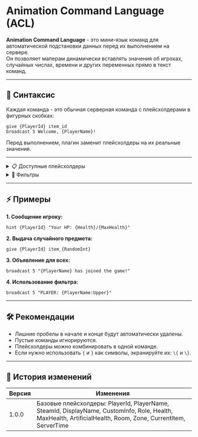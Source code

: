 # Animation Command Language (ACL)

**Animation Command Language** - это мини-язык команд для автоматической подстановки данных перед их выполнением на сервере.  
Он позволяет маперам динамически вставлять значения об игроках, случайных числах, времени и других переменных прямо в текст команд.

---

## 📌 Синтаксис
Каждая команда - это обычная серверная команда с плейсхолдерами в фигурных скобках:  
```
give {PlayerId} item_id
broadcast 5 Welcome, {PlayerName}!
```

Перед выполнением, плагин заменит плейсхолдеры на их реальные значения.

---

<details>
<summary>📋 Доступные плейсхолдеры</summary>

| Плейсхолдер | Пример | Описание |
|-------------|--------|----------|
| `{PlayerId}` | `12` | Внутренний ID игрока в сессии |
| `{PlayerName}` | `Greetings` | Ник игрока |
| `{SteamId}` | `76561198000000000` | Steam ID игрока |
| `{DisplayName}` | `Павел Техников` | Отображаемое имя игрока |
| `{CustomInfo}` | `MTF` | Дополнительная информация (например, команда) |
| `{Role}` | `Scientist` | Роль игрока |
| `{Health}` | `85` | Текущее здоровье игрока |
| `{MaxHealth}` | `100` | Максимальное здоровье |
| `{ArtificialHealth}` | `75` | Artificial здоровье |
| `{Room}` | `LczStraight` | Текущая комната игрока |
| `{Zone}` | `HeavyContainment` | Текущая зона игрока |
| `{CurrentItem}` | `Flashlight` | Текущий предмет игрока |
| `{ServerTime}` | `14:55:21` | Время сервера |
</details>


<details>
<summary>🎯 Фильтры</summary>
К плейсхолдерам можно применять фильтры через двоеточие `:`.  
Например:
  
```
broadcast 5 "{PlayerName:Upper} joined the game!"
```

**Доступные фильтры:**
| Фильтр | Описание |
|--------|----------|
| `Upper` | Перевод строки в верхний регистр |
| `Lower` | Перевод строки в нижний регистр |
| `Trim` | Удаление пробелов по краям |
| `Reverse` | Разворот строки |
| `Length` | Длина строки в символах |
</details>

---

## ⚡ Примеры

**1. Сообщение игроку:**
```
hint {PlayerId} "Your HP: {Health}/{MaxHealth}"
```

**2. Выдача случайного предмета:**
```
give {PlayerId} item_{RandomInt}
```

**3. Объявление для всех:**
```
broadcast 5 "{PlayerName} has joined the game!"
```

**4. Использование фильтра:**
```
broadcast 5 "PLAYER: {PlayerName:Upper}"
```

---

## 🛠 Рекомендации
- Лишние пробелы в начале и конце будут автоматически удалены.
- Пустые команды игнорируются.
- Плейсхолдеры можно комбинировать в одной команде.
- Если нужно использовать `{` и `}` как символы, экранируйте их: `\{` и `\}`.

---

## 📅 История изменений

| Версия | Изменения |
|--------|-----------|
| 1.0.0 | Базовые плейсхолдеры: PlayerId, PlayerName, SteamId, DisplayName, CustomInfo, Role, Health, MaxHealth, ArtificialHealth, Room, Zone, CurrentItem, ServerTime |
